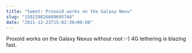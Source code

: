 ```yaml
---
title: "tweet: Proxoid works on the Galaxy Nexu"
slug: "150229826689695744"
date: "2011-12-23T15:02:36+00:00"
---
```

Proxoid works on the Galaxy Nexus without root :-) 4G tethering is blazing fast.